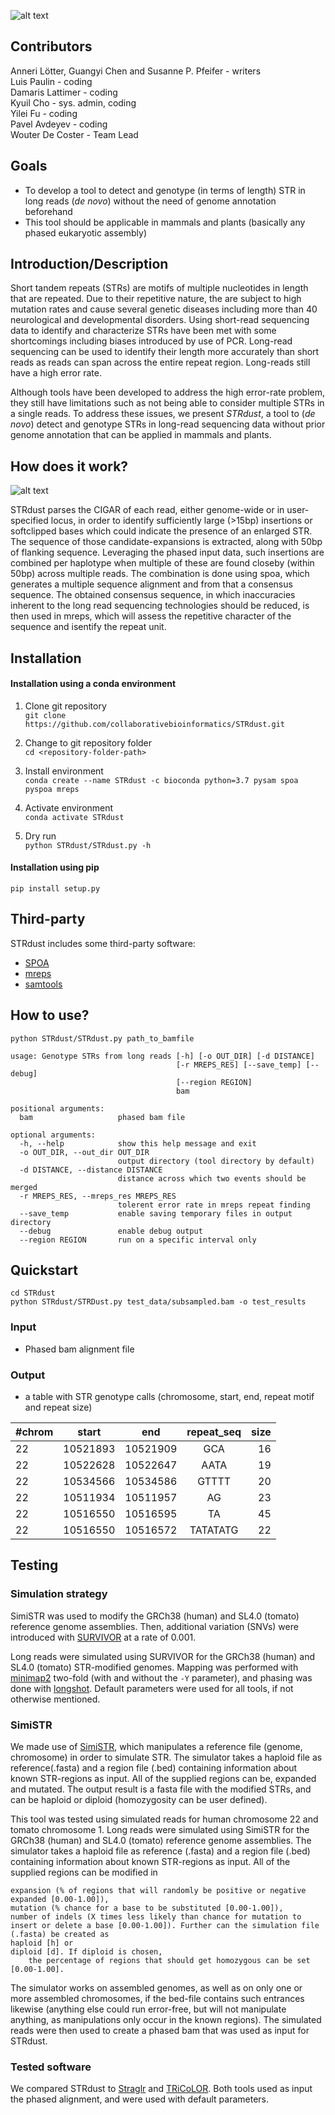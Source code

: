 ![alt text](https://raw.githubusercontent.com/collaborativebioinformatics/STRdust/main/STRdust-logo.jpg)  

## Contributors  
  Anneri Lötter, Guangyi Chen and Susanne P. Pfeifer - writers  
  Luis Paulin - coding  
  Damaris Lattimer - coding  
  Kyuil Cho - sys. admin, coding   
  Yilei Fu - coding   
  Pavel Avdeyev - coding   
  Wouter De Coster - Team Lead     

## Goals
* To develop a tool to detect and genotype (in terms of length) STR in long reads (_de novo_) without the need of genome annotation beforehand
* This tool should be applicable in mammals and plants (basically any phased eukaryotic assembly)

## Introduction/Description
Short tandem repeats (STRs) are motifs of multiple nucleotides in length that are repeated. Due to their repetitive nature, the are subject to high mutation rates and cause several genetic diseases including more than 40 neurological and developmental disorders. Using short-read sequencing data to identify and characterize STRs have been met with some shortcomings including biases introduced by use of PCR. Long-read sequencing can be used to identify their length more accurately than short reads as reads can span across the entire repeat region. Long-reads still have a high error rate.

Although tools have been developed to address the high error-rate problem, they still have limitations such as not being able to consider multiple STRs in a single reads. To address these issues, we present _STRdust_, a tool to (_de novo_) detect and genotype STRs in long-read sequencing data without prior genome annotation that can be applied in mammals and plants.

## How does it work?  
![alt text](https://raw.githubusercontent.com/collaborativebioinformatics/STRdust/main/STRdustFlowchart2.png)  

STRdust parses the CIGAR of each read, either genome-wide or in user-specified locus, in order to identify sufficiently large (>15bp) insertions or softclipped bases which could indicate the presence of an enlarged STR. The sequence of those candidate-expansions is extracted, along with 50bp of flanking sequence. Leveraging the phased input data, such insertions are combined per haplotype when multiple of these are found closeby (within 50bp) across multiple reads. The combination is done using spoa, which generates a multiple sequence alignment and from that a consensus sequence. The obtained consensus sequence, in which inaccuracies inherent to the long read sequencing technologies should be reduced, is then used in mreps, which will assess the repetitive character of the sequence and isentify the repeat unit.

## Installation  

#### Installation using a conda environment

1. Clone git repository  
`git clone https://github.com/collaborativebioinformatics/STRdust.git`  

2. Change to git repository folder  
`cd <repository-folder-path>`

3. Install environment  
`conda create --name STRdust -c bioconda python=3.7 pysam spoa pyspoa mreps`  

4. Activate environment  
`conda activate STRdust`  

5. Dry run  
`python STRdust/STRdust.py -h`  

#### Installation using pip

`pip install setup.py`  

## Third-party 

STRdust includes some third-party software:
* [SPOA](https://github.com/rvaser/spoa)
* [mreps](http://mreps.univ-mlv.fr/)
* [samtools](https://github.com/samtools/samtools)

## How to use?  

`python STRdust/STRdust.py path_to_bamfile`  

```
usage: Genotype STRs from long reads [-h] [-o OUT_DIR] [-d DISTANCE]
                                     [-r MREPS_RES] [--save_temp] [--debug]
                                     [--region REGION]
                                     bam

positional arguments:
  bam                   phased bam file

optional arguments:
  -h, --help            show this help message and exit
  -o OUT_DIR, --out_dir OUT_DIR
                        output directory (tool directory by default)
  -d DISTANCE, --distance DISTANCE
                        distance across which two events should be merged
  -r MREPS_RES, --mreps_res MREPS_RES
                        tolerent error rate in mreps repeat finding
  --save_temp           enable saving temporary files in output directory
  --debug               enable debug output
  --region REGION       run on a specific interval only
```

## Quickstart
```
cd STRdust
python STRdust/STRDust.py test_data/subsampled.bam -o test_results 
```
### Input  
  * Phased bam alignment file  

### Output  
  * a table with STR genotype calls (chromosome, start, end, repeat motif and repeat size)  

| #chrom | start | end | repeat_seq | size |
| --------- | :-------: | :-----: | :------------: | -------: |
| 22 | 10521893 |	10521909 |	GCA |	16 |
| 22 |  10522628 |	10522647 |	AATA |	19 |
| 22 |	10534566 |	10534586 |	GTTTT |	20 |
| 22 |	10511934 |	10511957 |	AG |	23 |
| 22 |	10516550 |	10516595 |	TA |	45 |
| 22 |	10516550 |	10516572 |	TATATATG |	22 |


## Testing  
### Simulation strategy
SimiSTR was used to modify the GRCh38 (human) and SL4.0 (tomato) reference genome assemblies. Then, additional variation (SNVs) were introduced with [SURVIVOR](https://github.com/fritzsedlazeck/SURVIVOR/) at a rate of 0.001.  

Long reads were simulated using SURVIVOR for the GRCh38 (human) and SL4.0 (tomato) STR-modified genomes. Mapping was performed with [minimap2](https://github.com/lh3/minimap2) two-fold (with and without the `-Y` parameter), and phasing was done with [longshot](https://github.com/pjedge/longshot). Default parameters were used for all tools, if not otherwise mentioned.

### SimiSTR
We made use of [SimiSTR](https://github.com/DamarisLa/SimiSTR/), which manipulates a reference file (genome, chromosome) in order to simulate STR.
The simulator takes a haploid file as reference(.fasta) and a region file (.bed) containing information about known STR-regions as input. All of the supplied regions can be, expanded and mutated. The output result is a fasta file with the modified STRs, and can be haploid or diploid (homozygosity can be user defined).

This tool was tested using simulated reads for human chromosome 22 and tomato chromosome 1. Long reads were simulated using SimiSTR for the GRCh38 (human) and SL4.0 (tomato) reference genome assemblies. The simulator takes a haploid file as reference (.fasta) and a region file (.bed) containing information about known STR-regions as input. All of the supplied regions can be modified in  
```
expansion (% of regions that will randomly be positive or negative expanded [0.00-1.00]),
mutation (% chance for a base to be substituted [0.00-1.00]),
number of indels (X times less likely than chance for mutation to insert or delete a base [0.00-1.00]). Further can the simulation file (.fasta) be created as
haploid [h] or
diploid [d]. If diploid is chosen,
    the percentage of regions that should get homozygous can be set [0.00-1.00].
```
The simulator works on assembled genomes, as well as on only one or more assembled chromosomes, if the bed-file contains such entrances likewise (anything else could run error-free, but will not manipulate anything, as manipulations only occur in the known regions). The simulated reads were then used to create a phased bam that was used as input for STRdust.   

### Tested software
We compared STRdust to [Straglr](https://github.com/bcgsc/straglr) and [TRiCoLOR](https://github.com/davidebolo1993/TRiCoLOR). Both tools used as input the phased alignment, and were used with default parameters.
